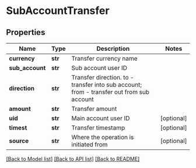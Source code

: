 # SubAccountTransfer

## Properties
Name | Type | Description | Notes
------------ | ------------- | ------------- | -------------
**currency** | **str** | Transfer currency name | 
**sub_account** | **str** | Sub account user ID | 
**direction** | **str** | Transfer direction. to - transfer into sub account; from - transfer out from sub account | 
**amount** | **str** | Transfer amount | 
**uid** | **str** | Main account user ID | [optional] 
**timest** | **str** | Transfer timestamp | [optional] 
**source** | **str** | Where the operation is initiated from | [optional] 

[[Back to Model list]](../README.md#documentation-for-models) [[Back to API list]](../README.md#documentation-for-api-endpoints) [[Back to README]](../README.md)


